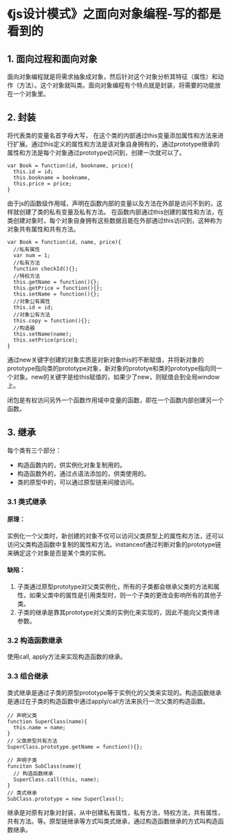 
# 《js设计模式》之面向对象编程-写的都是看到的


## 1. 面向过程和面向对象

面向对象编程就是将需求抽象成对象，然后针对这个对象分析其特征（属性）和动作（方法）。这个对象就叫类。面向对象编程有个特点就是封装，将需要的功能放在一个对象里。

## 2. 封装

将代表类的变量名首字母大写， 在这个类的内部通过this变量添加属性和方法来进行扩展。通过this定义的属性和方法是该对象自身拥有的，通过prototype继承的属性和方法是每个对象通过prototype访问到，创建一次就可以了。

```
var Book = function(id, bookname, price){
  this.id = id;
  this.bookname = bookname,
  this.price = price;
}
```

由于js的函数级作用域，声明在函数内部的变量以及方法在外部是访问不到的，这样就创建了类的私有变量及私有方法。
在函数内部通过this创建的属性和方法，在类创建对象时，每个对象自身拥有这些数据且能在外部通过this访问到，这种称为对象共有属性和共有方法。

```
var Book = function(id, name, price){
  //私有属性
  var num = 1;
  //私有方法
  function checkId(){};
  //特权方法
  this.getName = function(){};
  this.getPrice = function(){};
  this.setName = function(){};
  //对象公有属性
  this.id = id;
  //对象公有方法
  this.copy = function(){};
  //构造器
  this.setName(name);
  this.setPrice(price);
}
```

通过new关键字创建的对象实质是对新对象this的不断赋值，并将新对象的prototype指向类的prototype对象，新对象的prototye和类的prototype指向同一个对象。new的关键字是给this赋值的，如果少了new，则赋值会到全局window上。

闭包是有权访问另外一个函数作用域中变量的函数，即在一个函数内部创建另一个函数。 

## 3. 继承

每个类有三个部分：
- 构造函数内的，供实例化对象复制用的。
- 构造函数外的，通过点语法添加的，供类使用的。
- 类的原型中的，可以通过原型链来间接访问。

### 3.1 类式继承

#### 原理：
实例化一个父类时，新创建的对象不仅可以访问父类原型上的属性和方法，还可以访问父类构造函数中复制的属性和方法。instanceof通过判断对象的prototype链来确定这个对象是否是某个类的实例。

#### 缺陷：

1. 子类通过原型prototype对父类实例化，所有的子类都会继承父类的方法和属性，如果父类中的属性是引用类型时，则一个子类的更改会影响所有的其他子类。
2. 子类的继承是靠其prototype对父类的实例化来实现的，因此不能向父类传递参数。

### 3.2 构造函数继承

使用call, apply方法来实现构造函数的继承。

### 3.3 组合继承

类式继承是通过子类的原型prototype等于实例化的父类来实现的。构造函数继承是通过在子类的构造函数中通过apply/call方法来执行一次父类的构造函数。

```
// 声明父类
function SuperClass(name){
  this.name = name;
}
// 父类原型共有方法
SuperClass.prototype.getName = function(){};

// 声明子类
funciton SubClass(name){
  // 构造函数继承
  SuperClass.call(this, name);
}
// 类式继承
SubClass.prototype = new SuperClass();
```

继承是对原有对象对封装，从中创建私有属性，私有方法，特权方法，共有属性，共有方法。等。原型链继承等方式叫类式继承，通过构造函数继承的方式叫构造函数继承。